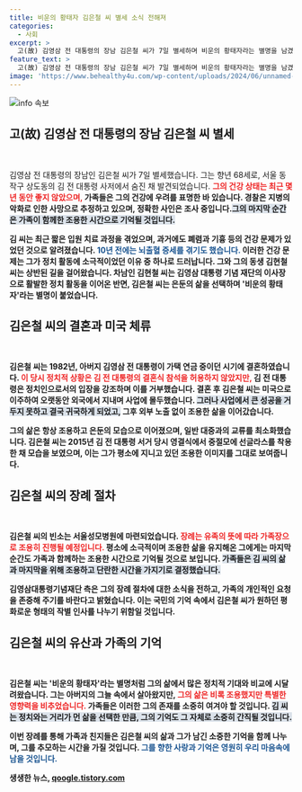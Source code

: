 ```yaml
---
title: 비운의 황태자 김은철 씨 별세 소식 전해져
categories:
  - 사회
excerpt: >
  고(故) 김영삼 전 대통령의 장남 김은철 씨가 7일 별세하며 비운의 황태자라는 별명을 남겼다. 건강 문제로 오랫동안 고생한 김 씨의 조용한 삶과 정치 가문의 그늘이 드러나는 가운데, 발인식은 가족장으로 진행된다.
feature_text: >
  고(故) 김영삼 전 대통령의 장남 김은철 씨가 7일 별세하며 비운의 황태자라는 별명을 남겼다. 건강 문제로 오랫동안 고생한 김 씨의 조용한 삶과 정치 가문의 그늘이 드러나는 가운데, 발인식은 가족장으로 진행된다.
image: 'https://www.behealthy4u.com/wp-content/uploads/2024/06/unnamed-file.png'
---
```


<p><img src="https://www.behealthy4u.com/wp-content/uploads/2024/06/unnamed-file.png" alt="info 속보" /></p>

<h2 data-ke-size="size26">고(故) 김영삼 전 대통령의 장남 김은철 씨 별세</h2>

<p data-ke-size="size16">&nbsp;</p>

<p>김영삼 전 대통령의 장남인 김은철 씨가 7일 별세했습니다. 그는 향년 68세로, 서울 동작구 상도동의 김 전 대통령 사저에서 숨진 채 발견되었습니다. <b><span style="color: #ee2323;">그의 건강 상태는 최근 몇 년 동안 좋지 않았으며,<b></span></b> 가족들은 그의 건강에 우려를 표명한 바 있습니다. 경찰은 지병의 악화로 인한 사망으로 추정하고 있으며, 정확한 사인은 조사 중입니다.<b><span style="background-color: #21538527;">그의 마지막 순간은 가족이 함께한 조용한 시간으로 기억될 것입니다.<b></span></b></p>

<p>김 씨는 최근 짧은 입원 치료 과정을 겪었으며, 과거에도 폐렴과 기흉 등의 건강 문제가 있었던 것으로 알려졌습니다. <b><span style="color: #1a5490;">10년 전에는 뇌출혈 증세를 겪기도 했습니다.<b></span></b> 이러한 건강 문제는 그가 정치 활동에 소극적이었던 이유 중 하나로 드러납니다. 그와 그의 동생 김현철 씨는 상반된 길을 걸어왔습니다. 차남인 김현철 씨는 김영삼 대통령 기념 재단의 이사장으로 활발한 정치 활동을 이어온 반면, 김은철 씨는 은둔의 삶을 선택하며 '비운의 황태자'라는 별명이 붙었습니다. </p>

<h2 data-ke-size="size26">김은철 씨의 결혼과 미국 체류</h2>

<p data-ke-size="size16">&nbsp;</p>

<p>김은철 씨는 1982년, 아버지 김영삼 전 대통령이 가택 연금 중이던 시기에 결혼하였습니다. <b><span style="color: #ee2323;">이 당시 정치적 상황은 김 전 대통령의 결혼식 참석을 허용하지 않았지만,<b></span></b> 김 전 대통령은 정치인으로서의 입장을 강조하며 이를 거부했습니다. 결혼 후 김은철 씨는 미국으로 이주하여 오랫동안 외국에서 지내며 사업에 몰두했습니다. <b><span style="background-color: #21538527;">그러나 사업에서 큰 성공을 거두지 못하고 결국 귀국하게 되었고,<b></span></b> 그후 외부 노출 없이 조용한 삶을 이어갔습니다.</p>

<p>그의 삶은 항상 조용하고 은둔의 모습으로 이어졌으며, 일반 대중과의 교류를 최소화했습니다. 김은철 씨는 2015년 김 전 대통령 서거 당시 영결식에서 중절모에 선글라스를 착용한 채 모습을 보였으며, 이는 그가 평소에 지니고 있던 조용한 이미지를 그대로 보여줍니다. </p>

<h2 data-ke-size="size26">김은철 씨의 장례 절차</h2>

<p data-ke-size="size16">&nbsp;</p>

<p>김은철 씨의 빈소는 서울성모병원에 마련되었습니다. <b><span style="color: #ee2323;">장례는 유족의 뜻에 따라 가족장으로 조용히 진행될 예정입니다.<b></span></b> 평소에 소극적이며 조용한 삶을 유지해온 그에게는 마지막 순간도 가족과 함께하는 조용한 시간으로 기억될 것으로 보입니다. <b><span style="background-color: #21538527;">가족들은 김 씨의 삶과 마지막을 위해 조용하고 단란한 시간을 가지기로 결정했습니다.<b></span></b></p>

<p>김영삼대통령기념재단 측은 그의 장례 절차에 대한 소식을 전하고, 가족의 개인적인 요청을 존중해 주기를 바란다고 밝혔습니다. 이는 국민의 기억 속에서 김은철 씨가 원하던 평화로운 형태의 작별 인사를 나누기 위함일 것입니다. </p>

<h2 data-ke-size="size26">김은철 씨의 유산과 가족의 기억</h2>

<p data-ke-size="size16">&nbsp;</p>

<p>김은철 씨는 '비운의 황태자'라는 별명처럼 그의 삶에서 많은 정치적 기대와 비교에 시달려왔습니다. 그는 아버지의 그늘 속에서 살아왔지만, <b><span style="color: #ee2323;">그의 삶은 비록 조용했지만 특별한 영향력을 비추었습니다.<b></span></b> 가족들은 이러한 그의 존재를 소중히 여겨야 할 것입니다. <b><span style="background-color: #21538527;">김 씨는 정치와는 거리가 먼 삶을 선택한 만큼, 그의 기억도 그 자체로 소중히 간직될 것입니다.<b></span></b></p>

<p>이번 장례를 통해 가족과 친지들은 김은철 씨의 삶과 그가 남긴 소중한 기억을 함께 나누며, 그를 추모하는 시간을 가질 것입니다. <b><span style="color: #1a5490;">그를 향한 사랑과 기억은 영원히 우리 마음속에 남을 것입니다.<b></span></b> </p>
생생한 뉴스, <a href="https://qoogle.tistory.com" rel="dofollow">qoogle.tistory.com</a>


